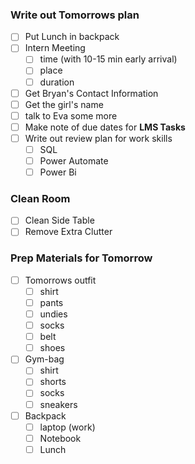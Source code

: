 ### Write out Tomorrows plan
- [ ] Put Lunch in backpack 
- [ ] Intern Meeting 
	- [ ] time (with 10-15 min early arrival)
	- [ ] place 
	- [ ] duration 
- [ ] Get Bryan's Contact Information
- [ ] Get the girl's name 
- [ ] talk to Eva some more 
- [ ] Make note of due dates for **LMS Tasks**
- [ ] Write out review plan for work skills
	- [ ] SQL 
	- [ ] Power Automate
	- [ ] Power Bi 
### Clean Room 
- [ ] Clean Side Table 
- [ ] Remove Extra Clutter 
### Prep Materials for Tomorrow 
- [ ] Tomorrows outfit
	- [ ] shirt
	- [ ] pants
	- [ ] undies
	- [ ] socks
	- [ ] belt
	- [ ] shoes
- [ ] Gym-bag
	- [ ] shirt
	- [ ] shorts
	- [ ] socks
	- [ ] sneakers
- [ ] Backpack
	- [ ] laptop (work)
	- [ ] Notebook 
	- [ ] Lunch 
